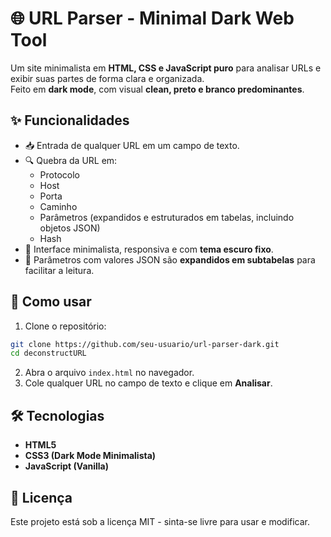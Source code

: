 # 🌐 URL Parser - Minimal Dark Web Tool

Um site minimalista em **HTML, CSS e JavaScript puro** para analisar URLs e exibir suas partes de forma clara e organizada.  
Feito em **dark mode**, com visual **clean, preto e branco predominantes**.

## ✨ Funcionalidades
- 📥 Entrada de qualquer URL em um campo de texto.  
- 🔍 Quebra da URL em:
  - Protocolo  
  - Host  
  - Porta  
  - Caminho  
  - Parâmetros (expandidos e estruturados em tabelas, incluindo objetos JSON)  
  - Hash  
- 🎨 Interface minimalista, responsiva e com **tema escuro fixo**.  
- 🧩 Parâmetros com valores JSON são **expandidos em subtabelas** para facilitar a leitura.  

## 🚀 Como usar
1. Clone o repositório:
```bash
git clone https://github.com/seu-usuario/url-parser-dark.git
cd deconstructURL
````

2. Abra o arquivo `index.html` no navegador.
3. Cole qualquer URL no campo de texto e clique em **Analisar**.

## 🛠️ Tecnologias

* **HTML5**
* **CSS3 (Dark Mode Minimalista)**
* **JavaScript (Vanilla)**

## 📄 Licença

Este projeto está sob a licença MIT - sinta-se livre para usar e modificar.

